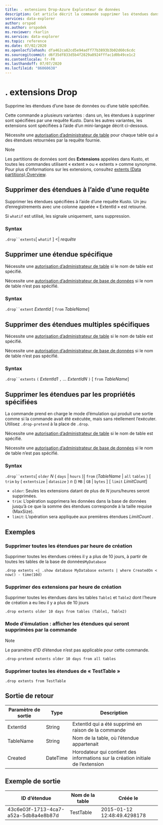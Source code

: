 ```yaml
---
title: . extensions Drop-Azure Explorateur de données
description: Cet article décrit la commande supprimer les étendues dans Azure Explorateur de données.
services: data-explorer
author: orspod
ms.author: orspodek
ms.reviewer: rkarlin
ms.service: data-explorer
ms.topic: reference
ms.date: 07/02/2020
ms.openlocfilehash: dfa462ca82cd5e94adff77b3893b3b02d60c6cdc
ms.sourcegitcommit: d6f35df833d5b4f2829a8924fffac1d0b49ce1c2
ms.contentlocale: fr-FR
ms.lasthandoff: 07/07/2020
ms.locfileid: "86060638"
---
```

# <a name="drop-extents"></a>. extensions Drop

Supprime les étendues d’une base de données ou d’une table spécifiée.

Cette commande a plusieurs variantes : dans un, les étendues à supprimer sont spécifiées par une requête Kusto. Dans les autres variantes, les extensions sont spécifiées à l’aide d’un mini-langage décrit ci-dessous.

Nécessite une [autorisation d’administrateur de table](../management/access-control/role-based-authorization.md) pour chaque table qui a des étendues retournées par la requête fournie.

> [!NOTE]
> Les partitions de données sont des **Extensions** appelées dans Kusto, et toutes les commandes utilisent « extent » ou « extents » comme synonyme.
> Pour plus d’informations sur les extensions, consultez [extents (Data partitions) Overview](extents-overview.md).

## <a name="drop-extents-with-a-query"></a>Supprimer des étendues à l’aide d’une requête

Supprimer les étendues spécifiées à l’aide d’une requête Kusto.
Un jeu d’enregistrements avec une colonne appelée « ExtentId » est retourné.

Si `whatif` est utilisé, les signale uniquement, sans suppression.

### <a name="syntax"></a>Syntax

`.drop``extents`[ `whatif` ] <| *requête*

## <a name="drop-a-specific-extent"></a>Supprimer une étendue spécifique

Nécessite une [autorisation d’administrateur de table](../management/access-control/role-based-authorization.md) si le nom de table est spécifié.

Nécessite une [autorisation d’administrateur de base de données](../management/access-control/role-based-authorization.md) si le nom de table n’est pas spécifié.

### <a name="syntax"></a>Syntax

`.drop``extent` *ExtentId* [ `from` *TableName*]

## <a name="drop-specific-multiple-extents"></a>Supprimer des étendues multiples spécifiques

Nécessite une [autorisation d’administrateur de table](../management/access-control/role-based-authorization.md) si le nom de table est spécifié.

Nécessite une [autorisation d’administrateur de base de données](../management/access-control/role-based-authorization.md) si le nom de table n’est pas spécifié.

### <a name="syntax"></a>Syntax

`.drop``extents` `(` *ExtentId1* `,` ... *ExtentIdN* `)` [ `from` *TableName*]

## <a name="drop-extents-by-specified-properties"></a>Supprimer les étendues par les propriétés spécifiées

La commande prend en charge le mode d’émulation qui produit une sortie comme si la commande avait été exécutée, mais sans réellement l’exécuter. Utilisez `.drop-pretend` à la place de `.drop`.

Nécessite une [autorisation d’administrateur de table](../management/access-control/role-based-authorization.md) si le nom de table est spécifié.

Nécessite une [autorisation d’administrateur de base de données](../management/access-control/role-based-authorization.md) si le nom de table n’est pas spécifié.

### <a name="syntax"></a>Syntax

`.drop``extents`[ `older` *N* ( `days`  |  `hours` )] `from` (*TableName*  |  `all` `tables` ) [ `trim` `by` ( `extentsize`  |  `datasize` ) *n* () `MB`  |  `GB`  |  `bytes` ] [ `limit` *LimitCount*]

* `older`: Seules les extensions datant de plus de *N* jours/heures seront supprimées.
* `trim`: L’opération supprimera les données dans la base de données jusqu’à ce que la somme des étendues corresponde à la taille requise (MaxSize).
* `limit`: L’opération sera appliquée aux premières étendues *LimitCount* .

## <a name="examples"></a>Exemples

### <a name="remove-all-extents-by-time-created"></a>Supprimer toutes les étendues par heure de création

Supprimer toutes les étendues créées il y a plus de 10 jours, à partir de toutes les tables de la base de données`MyDatabase`

```kusto
.drop extents <| .show database MyDatabase extents | where CreatedOn < now() - time(10d)
```

### <a name="remove-some-extents-by-time-created"></a>Supprimer des extensions par heure de création

Supprimer toutes les étendues dans les tables `Table1` et `Table2` dont l’heure de création a eu lieu il y a plus de 10 jours

```kusto
.drop extents older 10 days from tables (Table1, Table2)
```

### <a name="emulation-mode-show-which-extents-would-be-removed-by-the-command"></a>Mode d’émulation : afficher les étendues qui seront supprimées par la commande

>[!NOTE]
>Le paramètre d’ID d’étendue n’est pas applicable pour cette commande.

```kusto
.drop-pretend extents older 10 days from all tables
```

### <a name="remove-all-extents-from-testtable"></a>Supprimer toutes les étendues de « TestTable »

```kusto
.drop extents from TestTable
```

## <a name="return-output"></a>Sortie de retour

|Paramètre de sortie |Type |Description 
|---|---|---
|ExtentId |String |ExtentId qui a été supprimé en raison de la commande
|TableName |String |Nom de la table, où l’étendue appartenait  
|Created |DateTime |Horodateur qui contient des informations sur la création initiale de l’extension
 
## <a name="sample-output"></a>Exemple de sortie

|ID d’étendue |Nom de la table |Créée le 
|---|---|---
|43c6e03f-1713-4ca7-a52a-5db8a4e8b87d |TestTable |2015-01-12 12:48:49.4298178
